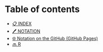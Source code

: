 # Table of contents

* [📋 INDEX](README.md)
* [🖊 NOTATION](notation.md)
* [🌐 Notation on the GitHub (GitHub Pages)](index-1.md)
* [🔜 R](r.md)
